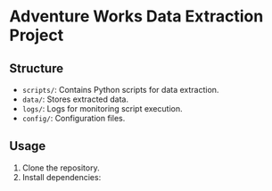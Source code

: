 # Adventure Works Data Extraction Project

## Structure
- `scripts/`: Contains Python scripts for data extraction.
- `data/`: Stores extracted data.
- `logs/`: Logs for monitoring script execution.
- `config/`: Configuration files.

## Usage
1. Clone the repository.
2. Install dependencies:
